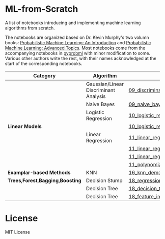 # ML-from-Scratch
A list of notebooks introducing and implementing machine learning algorithms from scratch.

The notebooks are organized based on Dr. Kevin Murphy's two volumn books: [Probabilistic Machine Learning: An Introduction](https://probml.github.io/pml-book/book1.html) and [Probabilistic Machine Learning: Advanced Topics](https://probml.github.io/pml-book/book2.html). Most notebooks come from the accompanying notebooks in [pyprobml](https://github.com/probml/pyprobml) with minor modification to some. Various other authors write the rest, with their names acknowledged at the start of the corresponding notebooks.

| Category | Algorithm | Notebook |
| -------- | --------- | -------- |
| | Gaussian/Linear Discriminant Analysis | [09_discriminat_analysis_dboundaries_plot2.ipynb](https://github.com/imkaywu/ML-from-Scratch/blob/main/09_discriminat_analysis_dboundaries_plot2.ipynb) |
| | Naive Bayes | [09_naive_bayes_mnist.ipynb](https://github.com/imkaywu/ML-from-Scratch/blob/main/09_naive_bayes_mnist.ipynb) |
| | Logistic Regression | [10_logistic_regression_pytorch.ipynb](https://github.com/imkaywu/ML-from-Scratch/blob/main/10_logistic_regression_pytorch.ipynb) |
| **Linear Models** | | [10_logistic_regression_sklearn.ipynb](https://github.com/imkaywu/ML-from-Scratch/blob/main/10_logistic_regression_sklearn.ipynb) |
| | Linear Regression | [11_linear_regression_from_scratch.ipynb](https://github.com/imkaywu/ML-from-Scratch/blob/main/11_linear_regression_from_scratch.ipynb) |
| | | [11_linear_regression_from_scratch_again.ipynb](https://github.com/imkaywu/ML-from-Scratch/blob/main/11_linear_regression_from_scratch_again.ipynb) |
| | | [11_linear_regression_sklearn.ipynb](https://github.com/imkaywu/ML-from-Scratch/blob/main/11_linear_regression_sklearn.ipynb) |
| | | [11_polynomial_regression_torch.ipynb](https://github.com/imkaywu/ML-from-Scratch/blob/main/11_polynomial_regression_torch.ipynb) |
| **Examplar-based Methods** | KNN | [16_knn_demo.ipynb](https://github.com/imkaywu/ML-from-Scratch/blob/main/16_knn_demo.ipynb) |
| **Trees,Forest,Bagging,Boosting** | Decision Stump | [18_regression_tree_stumps.ipynb](https://github.com/imkaywu/ML-from-Scratch/blob/main/18_regression_tree_stumps.ipynb) |
| | Decision Tree | [18_decision_tree_iris.ipynb](https://github.com/imkaywu/ML-from-Scratch/blob/main/18_decision_tree_iris.ipynb) |
| | Decision Tree | [18_feature_importance_trees_tutorial.ipynb](https://github.com/imkaywu/ML-from-Scratch/blob/main/18_feature_importance_trees_tutorial.ipynb) |

# License
MIT License
